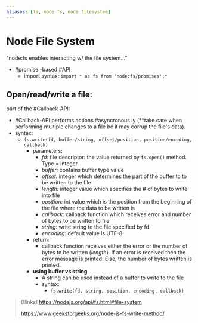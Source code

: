 ```yaml
---
aliases: [fs, node fs, node filesystem]
---
```

# Node File System
"node:fs enables interacting w/ the file system..."
- #promise -based #API 
	- import syntax: ```import * as fs from 'node:fs/promises';*```

## Open/read/write a file:
part of the #Callback-API:
- #Callback-API performs actions #asyncronous ly (**take care when performing multiple changes to a file bc it may corrup the file's data).
- syntax:
	- ```fs.write(fd, buffer/string, offset/position, position/encoding, callback)```
		- parameters:
			- *fd:* file descriptor: the value returned by ```fs.open()``` method. Type = integer
			- *buffer:* contains buffer type value
			- *offset:* integer which determines the part of the buffer to to be written to the file
			- *length:* integer value which specifies the # of bytes to write into file
			- *position:* int value which is the position from the beginning of the file where the data to be written is
			- *callback:* callback function which receives error and number of bytes to be written to file
			- *string:* write string to the file specified by fd
			- *encoding:* default value is UTF-8
		- return:
			- callback function receives either the error or the number of bytes to be written (*length*). If an error is received then the error message is printed. Else, the number of bytes written is printed.
		- **using buffer vs string** 
			- A string can be used instead of a buffer to write to the file
			- syntax:
				- ```fs.write(fd, string, position, encoding, callback)``` 

>[!links]
>https://nodejs.org/api/fs.html#file-system
>
>https://www.geeksforgeeks.org/node-js-fs-write-method/
